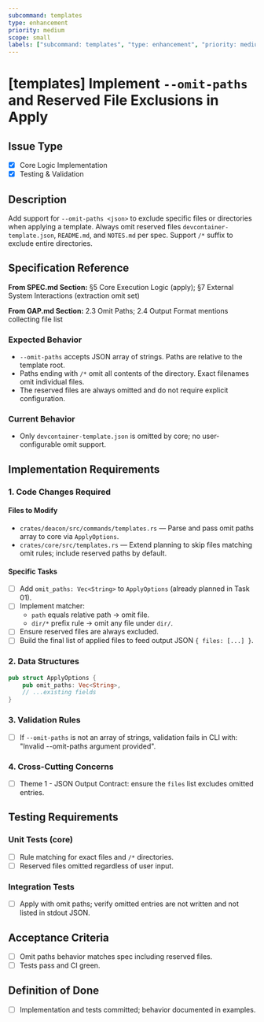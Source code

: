 ```yaml
---
subcommand: templates
type: enhancement
priority: medium
scope: small
labels: ["subcommand: templates", "type: enhancement", "priority: medium", "scope: small"]
---
```


# [templates] Implement `--omit-paths` and Reserved File Exclusions in Apply

## Issue Type
- [x] Core Logic Implementation
- [x] Testing & Validation

## Description
Add support for `--omit-paths <json>` to exclude specific files or directories when applying a template. Always omit reserved files `devcontainer-template.json`, `README.md`, and `NOTES.md` per spec. Support `/*` suffix to exclude entire directories.

## Specification Reference

**From SPEC.md Section:** §5 Core Execution Logic (apply); §7 External System Interactions (extraction omit set)

**From GAP.md Section:** 2.3 Omit Paths; 2.4 Output Format mentions collecting file list

### Expected Behavior
- `--omit-paths` accepts JSON array of strings. Paths are relative to the template root.
- Paths ending with `/*` omit all contents of the directory. Exact filenames omit individual files.
- The reserved files are always omitted and do not require explicit configuration.

### Current Behavior
- Only `devcontainer-template.json` is omitted by core; no user-configurable omit support.

## Implementation Requirements

### 1. Code Changes Required

#### Files to Modify
- `crates/deacon/src/commands/templates.rs` — Parse and pass omit paths array to core via `ApplyOptions`.
- `crates/core/src/templates.rs` — Extend planning to skip files matching omit rules; include reserved paths by default.

#### Specific Tasks
- [ ] Add `omit_paths: Vec<String>` to `ApplyOptions` (already planned in Task 01).
- [ ] Implement matcher:
  - `path` equals relative path -> omit file.
  - `dir/*` prefix rule -> omit any file under `dir/`.
- [ ] Ensure reserved files are always excluded.
- [ ] Build the final list of applied files to feed output JSON `{ files: [...] }`.

### 2. Data Structures
```rust
pub struct ApplyOptions {
    pub omit_paths: Vec<String>,
    // ...existing fields
}
```

### 3. Validation Rules
- [ ] If `--omit-paths` is not an array of strings, validation fails in CLI with: "Invalid --omit-paths argument provided".

### 4. Cross-Cutting Concerns
- [ ] Theme 1 - JSON Output Contract: ensure the `files` list excludes omitted entries.

## Testing Requirements

### Unit Tests (core)
- [ ] Rule matching for exact files and `/*` directories.
- [ ] Reserved files omitted regardless of user input.

### Integration Tests
- [ ] Apply with omit paths; verify omitted entries are not written and not listed in stdout JSON.

## Acceptance Criteria
- [ ] Omit paths behavior matches spec including reserved files.
- [ ] Tests pass and CI green.

## Definition of Done
- [ ] Implementation and tests committed; behavior documented in examples.
